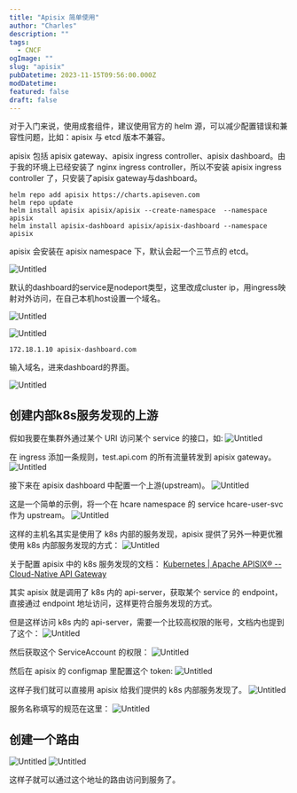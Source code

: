 ```yaml
---
title: "Apisix 简单使用"
author: "Charles"
description: ""
tags:
  - CNCF
ogImage: ""
slug: "apisix"
pubDatetime: 2023-11-15T09:56:00.000Z
modDatetime:
featured: false
draft: false
---
```


对于入门来说，使用成套组件，建议使用官方的 helm 源，可以减少配置错误和兼容性问题，比如：apisix 与 etcd 版本不兼容。

apisix 包括 apisix gateway、apisix ingress controller、apisix dashboard。由于我的环境上已经安装了 nginx ingress controller，所以不安装 apisix ingress controller 了，只安装了apisix gateway与dashboard。

```shell
helm repo add apisix https://charts.apiseven.com
helm repo update
helm install apisix apisix/apisix --create-namespace  --namespace apisix
helm install apisix-dashboard apisix/apisix-dashboard --namespace apisix
```

apisix 会安装在 apisix namespace 下，默认会起一个三节点的 etcd。

![Untitled](/assets/apisix-1.png)

默认的dashboard的service是nodeport类型，这里改成cluster ip，用ingress映射对外访问，在自己本机host设置一个域名。

![Untitled](/assets/apisix-2.png)

![Untitled](/assets/apisix-3.png)

```text
172.18.1.10 apisix-dashboard.com
```

输入域名，进来dashboard的界面。

![Untitled](/assets/apisix-4.png)

## 创建内部k8s服务发现的上游

假如我要在集群外通过某个 URI 访问某个 service 的接口，如:
![Untitled](/assets/apisix-5.png)

在 ingress 添加一条规则，test.api.com 的所有流量转发到 apisix gateway。
![Untitled](/assets/apisix-6.png)

接下来在 apisix dashboard 中配置一个上游(upstream)。
![Untitled](/assets/apisix-7.png)

这是一个简单的示例，将一个在 hcare namespace 的 service hcare-user-svc 作为 upstream。
![Untitled](/assets/apisix-8.png)

这样的主机名其实是使用了 k8s 内部的服务发现，apisix 提供了另外一种更优雅使用 k8s 内部服务发现的方式：
![Untitled](/assets/apisix-9.png)

关于配置 apisix 中的 k8s 服务发现的文档：
[Kubernetes | Apache APISIX® -- Cloud-Native API Gateway](https://apisix.apache.org/zh/docs/apisix/discovery/kubernetes/)

其实 apisix 就是调用了 k8s 内的 api-server，获取某个 service 的 endpoint，直接通过 endpoint 地址访问，这样更符合服务发现的方式。

但是这样访问 k8s 内的 api-server，需要一个比较高权限的账号，文档内也提到了这个：
![Untitled](/assets/apisix-10.png)

然后获取这个 ServiceAccount 的权限：
![Untitled](/assets/apisix-11.png)

然后在 apisix 的 configmap 里配置这个 token:
![Untitled](/assets/apisix-12.png)

这样子我们就可以直接用 apisix 给我们提供的 k8s 内部服务发现了。
![Untitled](/assets/apisix-13.png)

服务名称填写的规范在这里：
![Untitled](/assets/apisix-14.png)

## 创建一个路由
![Untitled](/assets/apisix-15.png)
![Untitled](/assets/apisix-16.png)

这样子就可以通过这个地址的路由访问到服务了。